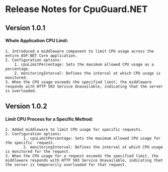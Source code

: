 # Release Notes for CpuGuard.NET 
##  Version 1.0.1
#### Whole Application CPU Limit:

    1. Introduced a middleware component to limit CPU usage across the entire ASP.NET Core application.
    2. Configuration options:
        1. cpuLimitPercentage: Sets the maximum allowed CPU usage as a percentage.
        2. monitoringInterval: Defines the interval at which CPU usage is monitored.
    3. When the CPU usage exceeds the specified limit, the middleware responds with HTTP 503 Service Unavailable, indicating that the server is overloaded.



##  Version 1.0.2
#### Limit CPU Process for a Specific Method:

    1. Added middleware to limit CPU usage for specific requests.
    2. Configuration options:
            1. cpuLimitPercentage: Sets the maximum allowed CPU usage for the specific  request.
            2. monitoringInterval: Defines the interval at which CPU usage is monitored for the request.
    3. When the CPU usage for a request exceeds the specified limit, the middleware responds with HTTP 503 Service Unavailable, indicating that the server is temporarily overloaded for that request.
